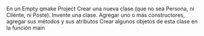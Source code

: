 En un Empty qmake Project
Crear una nueva clase (que no sea Persona, ni Cliente, ni Poste). Invente una clase.
Agregar uno o más constructores, agregar sus métodos y sus atributos
Crear algunos objetos de esta clase en la función main
